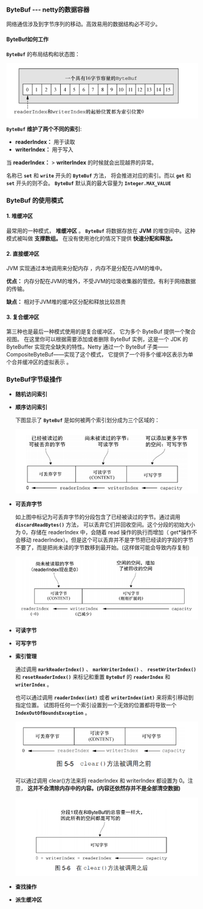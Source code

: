 ### ByteBuf --- netty的数据容器

网络通信涉及到字节序列的移动。高效易用的数据结构必不可少。

#### ByteBuf如何工作

**`ByteBuf`** 的布局结构和状态图：

![图解](https://github.com/mxsm/document/blob/master/image/netty/bytebuf%E7%BB%93%E6%9E%84%E5%9B%BE.png?raw=true)

**`ByteBuf`** **维护了两个不同的索引**:

- **readerIndex：** 用于读取
- **writerIndex：** 用于写入

当 **readerIndex：** >  **writerIndex** 的时候就会出现越界的异常。

名称已 **`set`** 和 **`write`** 开头的 **`ByteBuf`** 方法， 将会推进对应的索引。而以 **`get`** 和 **`set`** 开头的则不会。 **`ByteBuf`** 默认真的最大容量为  **`Integer.MAX_VALUE`** 

### ByteBuf 的使用模式

#### 1. 堆缓冲区

最常用的一种模式， **堆缓冲区** 。 **`ByteBuf`** 将数据存放在 **JVM** 的堆空间中。这种模式被叫做 **支撑数组。** 在没有使用池化的情况下提供 **快速分配和释放。** 

####  2. 直接缓冲区

JVM 实现通过本地调用来分配内存 ，内存不是分配在JVM的堆中。

**优点：** 内存分配在JVM的堆外，不受JVM的垃圾收集器的管控。有利于网络数据的传输。

**缺点：** 相对于JVM堆的缓冲区分配和释放比较昂贵

#### 3. 复合缓冲区

第三种也是最后一种模式使用的是复合缓冲区， 它为多个 ByteBuf 提供一个聚合视图。 在这里你可以根据需要添加或者删除 ByteBuf 实例，这是一个 JDK 的 ByteBuffer 实现完全缺失的特性。Netty 通过一个 ByteBuf 子类——CompositeByteBuf——实现了这个模式， 它提供了一个将多个缓冲区表示为单个合并缓冲区的虚拟表示 。

### ByteBuf字节级操作

- **随机访问索引**

- **顺序访问索引**

  下图显示了 **`ByteBuf`** 是如何被两个索引划分成为三个区域的：

  ![图解](https://github.com/mxsm/document/blob/master/image/netty/bytebuf%E8%A2%AB%E5%88%92%E5%88%86%E4%B8%BA%E4%B8%89%E4%B8%AA%E5%8C%BA%E5%9F%9F.png?raw=true)

- **可丢弃字节**

   如上图中标记为可丢弃字节的分段包含了已经被读过的字节。通过调用  **`discardReadBytes()`** 方法， 可以丢弃它们并回收空间。这个分段的初始大小为 0，存储在 readerIndex 中，会随着 read 操作的执行而增加（ get*操作不会移动 readerIndex）。但是这个可以丢弃并不是字节把已经读的字段的字节不要了，而是把尚未读的字节数移到最开始。(这样做可能会导致内存复制)

  ![图解](https://github.com/mxsm/document/blob/master/image/netty/bytebuf%E4%B8%A2%E5%BC%83%E5%B7%B2%E8%AF%BB%E5%AD%97%E6%AE%B5.png?raw=true)

- **可读字节**

- **可写字节**

- **索引管理**

  通过调用  **`markReaderIndex()`** 、  **`markWriterIndex()`** 、  **`resetWriterIndex()`** 和 **`resetReaderIndex()`** 来标记和重置  **`ByteBuf`** 的 **`readerIndex`** 和 **`writerIndex`**  。

  也可以通过调用 **`readerIndex(int)`** 或者 **`writerIndex(int)`** 来将索引移动到指定位置。 试图将任何一个索引设置到一个无效的位置都将导致一个 **`IndexOutOfBoundsException`** 。 

  ![图解](https://github.com/mxsm/document/blob/master/image/netty/bytebufclear%E8%B0%83%E7%94%A8%E4%B9%8B%E5%89%8D.png?raw=true)

  可以通过调用 clear()方法来将 readerIndex 和 writerIndex 都设置为 0。注意， **这并不会清除内存中的内容。(内容还依然存并不是全部清空数据)**

  ![图解](https://github.com/mxsm/document/blob/master/image/netty/bytebufclear%E8%B0%83%E7%94%A8%E5%90%8E.png?raw=true)

- **查找操作**

- **派生缓冲区**



